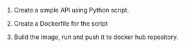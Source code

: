 1. Create a simple API using Python script.
	 
2. Create a Dockerfile for the script 

3. Build the image, run and push it to docker hub repository.




	


